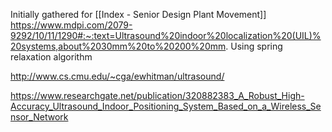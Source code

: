 Initially gathered for [[Index - Senior Design Plant Movement]]
https://www.mdpi.com/2079-9292/10/11/1290#:~:text=Ultrasound%20indoor%20localization%20(UIL)%20systems,about%2030mm%20to%20200%20mm. Using spring relaxation algorithm

http://www.cs.cmu.edu/~cga/ewhitman/ultrasound/

https://www.researchgate.net/publication/320882383_A_Robust_High-Accuracy_Ultrasound_Indoor_Positioning_System_Based_on_a_Wireless_Sensor_Network